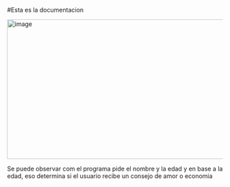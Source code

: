 #Esta es la documentacion

<img width="1440" height="326" alt="image" src="https://github.com/user-attachments/assets/ff867ff3-bcca-43c8-a505-918b4caaefe9" />

Se puede observar com el programa pide el nombre y la edad y en base a la edad, eso determina si el usuario recibe un consejo de amor o economia
